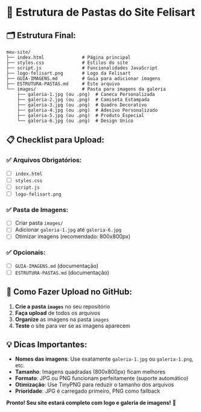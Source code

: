 # 📁 Estrutura de Pastas do Site Felisart

## 🗂️ **Estrutura Final:**
```
meu-site/
├── index.html              # Página principal
├── styles.css              # Estilos do site
├── script.js               # Funcionalidades JavaScript
├── logo-felisart.png       # Logo da Felisart
├── GUIA-IMAGENS.md         # Guia para adicionar imagens
├── ESTRUTURA-PASTAS.md     # Este arquivo
└── images/                 # Pasta para imagens da galeria
    ├── galeria-1.jpg (ou .png)  # Caneca Personalizada
    ├── galeria-2.jpg (ou .png)  # Camiseta Estampada
    ├── galeria-3.jpg (ou .png)  # Quadro Decorativo
    ├── galeria-4.jpg (ou .png)  # Adesivo Personalizado
    ├── galeria-5.jpg (ou .png)  # Produto Especial
    └── galeria-6.jpg (ou .png)  # Design Único
```

## 📋 **Checklist para Upload:**

### ✅ **Arquivos Obrigatórios:**
- [ ] `index.html`
- [ ] `styles.css`
- [ ] `script.js`
- [ ] `logo-felisart.png`

### ✅ **Pasta de Imagens:**
- [ ] Criar pasta `images/`
- [ ] Adicionar `galeria-1.jpg` até `galeria-6.jpg`
- [ ] Otimizar imagens (recomendado: 800x800px)

### ✅ **Opcionais:**
- [ ] `GUIA-IMAGENS.md` (documentação)
- [ ] `ESTRUTURA-PASTAS.md` (documentação)

## 🚀 **Como Fazer Upload no GitHub:**

1. **Crie a pasta `images`** no seu repositório
2. **Faça upload** de todos os arquivos
3. **Organize** as imagens na pasta `images`
4. **Teste** o site para ver se as imagens aparecem

## 💡 **Dicas Importantes:**

- **Nomes das imagens**: Use exatamente `galeria-1.jpg` ou `galeria-1.png`, etc.
- **Tamanho**: Imagens quadradas (800x800px) ficam melhores
- **Formato**: JPG ou PNG funcionam perfeitamente (suporte automático)
- **Otimização**: Use TinyPNG para reduzir o tamanho dos arquivos
- **Prioridade**: JPG é carregado primeiro, PNG como fallback

**Pronto! Seu site estará completo com logo e galeria de imagens!** 🎉
